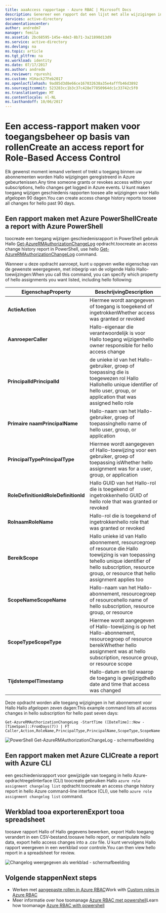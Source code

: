 ```yaml
---
title: aaaAccess rapportage - Azure RBAC | Microsoft Docs
description: Genereer een rapport dat een lijst met alle wijzigingen in de tooyour voor toegang tot Azure-abonnementen met op rollen gebaseerde toegangsbeheer via Hallo afgelopen 90 dagen.
services: active-directory
documentationcenter: 
author: andredm7
manager: femila
ms.assetid: 2bc68595-145e-4de3-8b71-3a21890d13d9
ms.service: active-directory
ms.devlang: na
ms.topic: article
ms.tgt_pltfrm: na
ms.workload: identity
ms.date: 07/17/2017
ms.author: andredm
ms.reviewer: rqureshi
ms.custom: H1Hack27Feb2017
ms.openlocfilehash: 9ad85d3d8e66ce167032638a35e4afffb46d3892
ms.sourcegitcommit: 523283cc1b3c37c428e77850964dc1c33742c5f0
ms.translationtype: MT
ms.contentlocale: nl-NL
ms.lasthandoff: 10/06/2017
---
```

# <a name="create-an-access-report-for-role-based-access-control"></a><span data-ttu-id="268d8-103">Een access-rapport maken voor toegangsbeheer op basis van rollen</span><span class="sxs-lookup"><span data-stu-id="268d8-103">Create an access report for Role-Based Access Control</span></span>
<span data-ttu-id="268d8-104">Elk gewenst moment iemand verleent of trekt u toegang binnen uw abonnementen worden Hallo wijzigingen geregistreerd in Azure gebeurtenissen.</span><span class="sxs-lookup"><span data-stu-id="268d8-104">Any time someone grants or revokes access within your subscriptions, hello changes get logged in Azure events.</span></span> <span data-ttu-id="268d8-105">U kunt maken toegang wijzigen geschiedenis rapporten toosee alle wijzigingen voor Hallo afgelopen 90 dagen.</span><span class="sxs-lookup"><span data-stu-id="268d8-105">You can create access change history reports toosee all changes for hello past 90 days.</span></span>

## <a name="create-a-report-with-azure-powershell"></a><span data-ttu-id="268d8-106">Een rapport maken met Azure PowerShell</span><span class="sxs-lookup"><span data-stu-id="268d8-106">Create a report with Azure PowerShell</span></span>
<span data-ttu-id="268d8-107">toocreate een toegang wijzigen geschiedenisrapport in PowerShell gebruik Hallo [Get-AzureRMAuthorizationChangeLog](/powershell/module/azurerm.resources/get-azurermauthorizationchangelog) opdracht.</span><span class="sxs-lookup"><span data-stu-id="268d8-107">toocreate an access change history report in PowerShell, use hello [Get-AzureRMAuthorizationChangeLog](/powershell/module/azurerm.resources/get-azurermauthorizationchangelog) command.</span></span>

<span data-ttu-id="268d8-108">Wanneer u deze opdracht aanroept, kunt u opgeven welke eigenschap van de gewenste weergegeven, met inbegrip van de volgende Hallo Hallo-toewijzingen:</span><span class="sxs-lookup"><span data-stu-id="268d8-108">When you call this command, you can specify which property of hello assignments you want listed, including hello following:</span></span>

| <span data-ttu-id="268d8-109">Eigenschap</span><span class="sxs-lookup"><span data-stu-id="268d8-109">Property</span></span> | <span data-ttu-id="268d8-110">Beschrijving</span><span class="sxs-lookup"><span data-stu-id="268d8-110">Description</span></span> |
| --- | --- |
| <span data-ttu-id="268d8-111">**Actie**</span><span class="sxs-lookup"><span data-stu-id="268d8-111">**Action**</span></span> |<span data-ttu-id="268d8-112">Hiermee wordt aangegeven of toegang is toegekend of ingetrokken</span><span class="sxs-lookup"><span data-stu-id="268d8-112">Whether access was granted or revoked</span></span> |
| <span data-ttu-id="268d8-113">**Aanroeper**</span><span class="sxs-lookup"><span data-stu-id="268d8-113">**Caller**</span></span> |<span data-ttu-id="268d8-114">Hallo-eigenaar die verantwoordelijk is voor Hallo toegang wijzigen</span><span class="sxs-lookup"><span data-stu-id="268d8-114">hello owner responsible for hello access change</span></span> |
| <span data-ttu-id="268d8-115">**PrincipalId**</span><span class="sxs-lookup"><span data-stu-id="268d8-115">**PrincipalId**</span></span> | <span data-ttu-id="268d8-116">de unieke id van het Hallo-gebruiker, groep of toepassing die is toegewezen rol Hallo Hallo</span><span class="sxs-lookup"><span data-stu-id="268d8-116">hello unique identifier of hello user, group, or application that was assigned hello role</span></span> |
| <span data-ttu-id="268d8-117">**Primaire naam**</span><span class="sxs-lookup"><span data-stu-id="268d8-117">**PrincipalName**</span></span> |<span data-ttu-id="268d8-118">Hallo-naam van het Hallo-gebruiker, groep of toepassing</span><span class="sxs-lookup"><span data-stu-id="268d8-118">hello name of hello user, group, or application</span></span> |
| <span data-ttu-id="268d8-119">**PrincipalType**</span><span class="sxs-lookup"><span data-stu-id="268d8-119">**PrincipalType**</span></span> |<span data-ttu-id="268d8-120">Hiermee wordt aangegeven of Hallo-toewijzing voor een gebruiker, groep of toepassing is</span><span class="sxs-lookup"><span data-stu-id="268d8-120">Whether hello assignment was for a user, group, or application</span></span> |
| <span data-ttu-id="268d8-121">**RoleDefinitionId**</span><span class="sxs-lookup"><span data-stu-id="268d8-121">**RoleDefinitionId**</span></span> |<span data-ttu-id="268d8-122">Hallo GUID van het Hallo-rol die is toegekend of ingetrokken</span><span class="sxs-lookup"><span data-stu-id="268d8-122">hello GUID of hello role that was granted or revoked</span></span> |
| <span data-ttu-id="268d8-123">**Rolnaam**</span><span class="sxs-lookup"><span data-stu-id="268d8-123">**RoleName**</span></span> |<span data-ttu-id="268d8-124">Hallo-rol die is toegekend of ingetrokken</span><span class="sxs-lookup"><span data-stu-id="268d8-124">hello role that was granted or revoked</span></span> |
| <span data-ttu-id="268d8-125">**Bereik**</span><span class="sxs-lookup"><span data-stu-id="268d8-125">**Scope**</span></span> | <span data-ttu-id="268d8-126">Hallo unieke id van Hallo abonnement, resourcegroep of resource die Hallo toewijzing is van toepassing te</span><span class="sxs-lookup"><span data-stu-id="268d8-126">hello unique identifier of hello subscription, resource group, or resource that hello assignment applies too</span></span>| 
| <span data-ttu-id="268d8-127">**ScopeName**</span><span class="sxs-lookup"><span data-stu-id="268d8-127">**ScopeName**</span></span> |<span data-ttu-id="268d8-128">Hallo-naam van het Hallo-abonnement, resourcegroep of resource</span><span class="sxs-lookup"><span data-stu-id="268d8-128">hello name of hello subscription, resource group, or resource</span></span> |
| <span data-ttu-id="268d8-129">**ScopeType**</span><span class="sxs-lookup"><span data-stu-id="268d8-129">**ScopeType**</span></span> |<span data-ttu-id="268d8-130">Hiermee wordt aangegeven of Hallo-toewijzing is op het Hallo-abonnement, resourcegroep of resource bereik</span><span class="sxs-lookup"><span data-stu-id="268d8-130">Whether hello assignment was at hello subscription, resource group, or resource scope</span></span> |
| <span data-ttu-id="268d8-131">**Tijdstempel**</span><span class="sxs-lookup"><span data-stu-id="268d8-131">**Timestamp**</span></span> |<span data-ttu-id="268d8-132">Hallo-datum en tijd waarop de toegang is gewijzigd</span><span class="sxs-lookup"><span data-stu-id="268d8-132">hello date and time that access was changed</span></span> |

<span data-ttu-id="268d8-133">Deze opdracht worden alle toegang wijzigingen in het abonnement voor Hallo Hallo afgelopen zeven dagen:</span><span class="sxs-lookup"><span data-stu-id="268d8-133">This example command lists all access changes in hello subscription for hello past seven days:</span></span>

```
Get-AzureRMAuthorizationChangeLog -StartTime ([DateTime]::Now - [TimeSpan]::FromDays(7)) | FT Caller,Action,RoleName,PrincipalType,PrincipalName,ScopeType,ScopeName
```

![PowerShell Get-AzureRMAuthorizationChangeLog - schermafbeelding](./media/role-based-access-control-configure/access-change-history.png)

## <a name="create-a-report-with-azure-cli"></a><span data-ttu-id="268d8-135">Een rapport maken met Azure CLI</span><span class="sxs-lookup"><span data-stu-id="268d8-135">Create a report with Azure CLI</span></span>
<span data-ttu-id="268d8-136">een geschiedenisrapport voor gewijzigde van toegang in hello Azure-opdrachtregelinterface (CLI) toocreate gebruiken Hallo `azure role assignment changelog list` opdracht.</span><span class="sxs-lookup"><span data-stu-id="268d8-136">toocreate an access change history report in hello Azure command-line interface (CLI), use hello `azure role assignment changelog list` command.</span></span>

## <a name="export-tooa-spreadsheet"></a><span data-ttu-id="268d8-137">Werkblad tooa exporteren</span><span class="sxs-lookup"><span data-stu-id="268d8-137">Export tooa spreadsheet</span></span>
<span data-ttu-id="268d8-138">toosave rapport Hallo of Hallo gegevens bewerken, export Hallo toegang verandert in een CSV-bestand.</span><span class="sxs-lookup"><span data-stu-id="268d8-138">toosave hello report, or manipulate hello data, export hello access changes into a .csv file.</span></span> <span data-ttu-id="268d8-139">U kunt vervolgens Hallo rapport weergeven in een werkblad voor controle.</span><span class="sxs-lookup"><span data-stu-id="268d8-139">You can then view hello report in a spreadsheet for review.</span></span>

![Changelog weergegeven als werkblad - schermafbeelding](./media/role-based-access-control-configure/change-history-spreadsheet.png)

## <a name="next-steps"></a><span data-ttu-id="268d8-141">Volgende stappen</span><span class="sxs-lookup"><span data-stu-id="268d8-141">Next steps</span></span>
* <span data-ttu-id="268d8-142">Werken met [aangepaste rollen in Azure RBAC](role-based-access-control-custom-roles.md)</span><span class="sxs-lookup"><span data-stu-id="268d8-142">Work with [Custom roles in Azure RBAC](role-based-access-control-custom-roles.md)</span></span>
* <span data-ttu-id="268d8-143">Meer informatie over hoe toomanage [Azure RBAC met powershell](role-based-access-control-manage-access-powershell.md)</span><span class="sxs-lookup"><span data-stu-id="268d8-143">Learn how toomanage [Azure RBAC with powershell](role-based-access-control-manage-access-powershell.md)</span></span>

